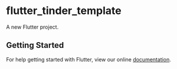 # flutter_tinder_template

A new Flutter project.

## Getting Started

For help getting started with Flutter, view our online
[documentation](https://flutter.io/).
